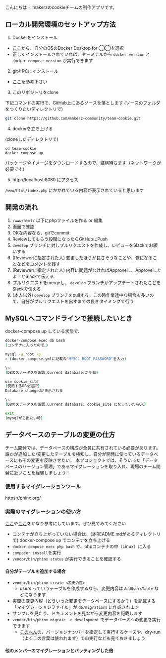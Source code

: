 こんにちは！
makerzのcookieチームの制作アプリです。

## ローカル開発環境のセットアップ方法

1. Dockerをインストール

  - [ここ](https://docs.docker.com/get-docker/)から、自分のOSのDocker Desktop for ◯◯を選択
  - 正しくインストールされていれば、ターミナルから `docker version` と `docker-compose version` が実行できます

2. gitをPCにインストール

  - [ここ](https://git-scm.com/book/ja/v2/%E4%BD%BF%E3%81%84%E5%A7%8B%E3%82%81%E3%82%8B-Git%E3%81%AE%E3%82%A4%E3%83%B3%E3%82%B9%E3%83%88%E3%83%BC%E3%83%AB)を参考下さい

3. このリポジトリをclone

  下記コマンドの実行で、GitHub上にあるソースを落とします
  (ソースのフォルダをつくりたいディレクトリで)
  ```bash
  git clone https://github.com/makerz-community/team-cookie.git
  ```

4. dockerを立ち上げる

  (cloneしたディレクトリで)
  ```
  cd team-cookie
  docker-compose up
  ```
  パッケージやイメージをダウンロードするので、結構待ちます（ネットワークが必要です）

5. http://localhost:8080 にアクセス

`/www/html/index.php` にかかれている内容が表示されていると思います


## 開発の流れ

1. `/www/html/` 以下にphpファイルを作る or 編集
2. 画面で確認
3. OKな内容なら、gitでcommit
4. Reviewしてもらう段階になったらGitHubにPush
5. `develop` ブランチに対しプルリクエストを作成し、レビューをSlackでお願いする
6. (Reviewerに指定された人) 変更したほうが良さそうなことや、気になることなどをコメントを残す
7. (Reviewerに指定された人) 内容に問題がなければApproveし、Approveしたよ！とSlackで伝える
8. プルリクエストをmergeし、 `develop` ブランチがアップデートされたことをSlackで伝える
9. (本人以外) `develop` ブランチをpullする。この時作業途中な場合も多いので、自分がプルリクエストを出すまでの良きタイミングで行う

## MySQLへコマンドラインで接続したいとき

docker-compose up している状態で、
```bash
docker-compose exec db bash
(コンテナに入ったので、)

mysql -u root -p
> (docker-compose.ymlに記載の"MYSQL_ROOT_PASSWORD"を入力)

\s
(DBのステータスを確認,Current database:が空白)

use cookie_site
(使用するDBを選択)
Database changedが表示される

\s
(DBのステータスを確認,Current database: cookie_site になっていたらOK)

exit
(mysqlがら出たい時)
```

## データベースのテーブルの変更の仕方

チーム開発では、データベースの構成が全員に共有されている必要があります。
誰かが追加した/変更したテーブルを検知し、自分が開発に使っているデータベースにもその変更を反映させたい。
本プロジェクトでは、そういった「データベースのバージョン管理」であるマイグレーションを取り入れ、現場のチーム開発に近いことを経験しましょう！

### 使用するマイグレーションツール

https://phinx.org/

### 実際のマイグレーションの使い方

[ここ](https://qiita.com/hypermkt/items/b915b8a9fbda2f0c612e)や[ここ](https://qiita.com/macchaka/items/3decc5f48a15f00e188c)をかなり参考にしています。ぜひ見てみてください

- コンテナが立ち上がっていない場合は、(本README.mdがあるディレクトリで) docker-compose up でコンテナを立ち上げる
- `docker-compose exec php bash` で、phpコンテナの中（Linux）に入る
- `composer install`を実行
- `vendor/bin/phinx status` が実行できることを確認する

#### 自分がテーブルを追加する場合

- `vendor/bin/phinx create <変更内容>`
  - users っていうテーブルを作成するなら、変更内容は `AddUsersTable` などになります
- 実際の変更内容（どういった変更をデータベースにするか？）を記載する「マイグレーションファイル」が `db/migrations` に作成されます
- サンプルを見たり、ドキュメントを見ながら変更内容を記載します
- `vendor/bin/phinx migrate -e development` でデータベースへの変更を実行できます
  - [このへん](https://qiita.com/hypermkt/items/b915b8a9fbda2f0c612e#%E3%83%90%E3%83%BC%E3%82%B8%E3%83%A7%E3%83%B3%E3%83%8A%E3%83%B3%E3%83%90%E3%83%BC%E3%82%92%E6%8C%87%E5%AE%9A%E3%81%97%E3%81%A6%E5%AE%9F%E8%A1%8C)の、バージョンナンバーを指定して実行するケースや、dry-run（よくこの言葉は使われます）での実行なども見ておきましょう


#### 他のメンバーのマイグレーションとバッティングした倍
